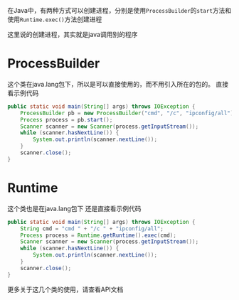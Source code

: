 在Java中，有两种方式可以创建进程，分别是使用`ProcessBuilder`的`start`方法和使用`Runtime.exec()`方法创建进程

这里说的创建进程，其实就是java调用别的程序

# ProcessBuilder
这个类在java.lang包下，所以是可以直接使用的，而不用引入所在的包的。
直接看示例代码
```java
public static void main(String[] args) throws IOException {
	ProcessBuilder pb = new ProcessBuilder("cmd", "/c", "ipconfig/all");
	Process process = pb.start();
	Scanner scanner = new Scanner(process.getInputStream());
	while (scanner.hasNextLine()) {
		System.out.println(scanner.nextLine());
	}
	scanner.close();
}
```

# Runtime
这个类也是在java.lang包下
还是直接看示例代码
```java
public static void main(String[] args) throws IOException {
	String cmd = "cmd " + "/c " + "ipconfig/all";
	Process process = Runtime.getRuntime().exec(cmd);
	Scanner scanner = new Scanner(process.getInputStream());
	while (scanner.hasNextLine()) {
		System.out.println(scanner.nextLine());
	}
	scanner.close();
}
```

更多关于这几个类的使用，请查看API文档
